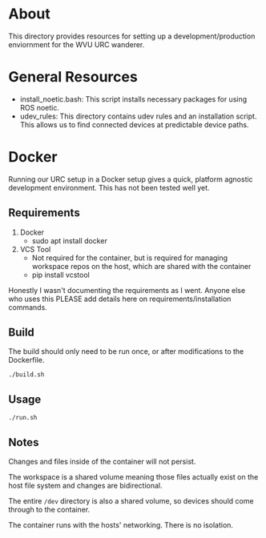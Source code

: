 # About

This directory provides resources for setting up a development/production
enviornment for the WVU URC wanderer.

# General Resources

* install_noetic.bash: This script installs necessary packages for using ROS
noetic.
* udev_rules: This directory contains udev rules and an installation script.
This allows us to find connected devices at predictable device paths.

# Docker

Running our URC setup in a Docker setup gives a quick, platform agnostic
development environment. This has not been tested well yet.

## Requirements

1. Docker
	* sudo apt install docker
2. VCS Tool
	* Not required for the container, but is required for managing
	workspace repos on the host, which are shared with the container
	* pip install vcstool

Honestly I wasn't documenting the requirements as I went. Anyone else who
uses this PLEASE add details here on requirements/installation commands.

## Build

The build should only need to be run once, or after modifications to the
Dockerfile.

```
./build.sh
```

## Usage

```
./run.sh
```

## Notes

Changes and files inside of the container will not persist.

The workspace is a shared volume meaning those files actually exist on the
host file system and changes are bidirectional.

The entire `/dev` directory is also a shared volume, so devices should come
through to the container.

The container runs with the hosts' networking. There is no isolation.

